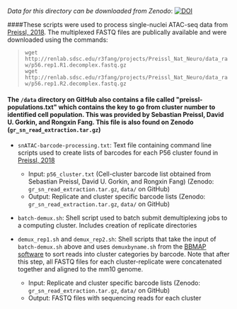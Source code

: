 *Data for this directory can be downloaded from Zenodo*:
[![DOI](https://zenodo.org/badge/DOI/10.5281/zenodo.3253181.svg)](https://doi.org/10.5281/zenodo.3253181)

####These scripts were used to process single-nuclei ATAC-seq data from [Preissl, 2018](https://www.nature.com/articles/s41593-018-0079-3). The multiplexed FASTQ files are publically available and were downloaded using the commands:  
> `wget http://renlab.sdsc.edu/r3fang/projects/Preissl_Nat_Neuro/data_raw/p56.rep1.R1.decomplex.fastq.gz`  
> `wget http://renlab.sdsc.edu/r3fang/projects/Preissl_Nat_Neuro/data_raw/p56.rep1.R2.decomplex.fastq.gz`  

#### The `/data` directory on GitHub also contains a file called "preissl-populations.txt" which contains the key to go from cluster number to identified cell population. This was provided by Sebastian Preissl, David U. Gorkin, and Rongxin Fang. This file is also found on Zenodo (`gr_sn_read_extraction.tar.gz`)

- `snATAC-barcode-processing.txt`: Text file containing command line scripts used to create lists of barcodes for each P56 cluster found in [Preissl, 2018](https://www.nature.com/articles/s41593-018-0079-3)
	- Input: `p56_cluster.txt` (Cell-cluster barcode list obtained from Sebastian Preissl, David U. Gorkin, and Rongxin Fang) (Zenodo: `gr_sn_read_extraction.tar.gz`, `data/` on GitHub)
	- Output: Replicate and cluster specific barcode lists (Zenodo: `gr_sn_read_extraction.tar.gz`, `data/` on GitHub)

- `batch-demux.sh`: Shell script used to batch submit demultiplexing jobs to a computing cluster. Includes creation of replicate directories

- `demux_rep1.sh` and `demux_rep2.sh`: Shell scripts that take the input of `batch-demux.sh` above and uses `demuxbyname.sh` from the [BBMAP software](https://sourceforge.net/projects/bbmap/) to sort reads into cluster categories by barcode. Note that after this step, all FASTQ files for each cluster-replicate were concatenated together and aligned to the mm10 genome.
	- Input: Replicate and cluster specific barcode lists (Zenodo: `gr_sn_read_extraction.tar.gz`, `data/` on GitHub)
	- Output: FASTQ files with sequencing reads for each cluster